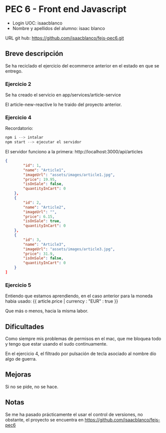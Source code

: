 # PEC 6 - Front end Javascript

- Login UOC: isaacblanco
- Nombre y apellidos del alumno: isaac blanco

URL git hub: https://github.com/isaacblanco/fejs-pec6.git

## Breve descripción

Se ha reciclado el ejercicio del ecommerce anterior en el estado en que se entrego.

### Ejercicio 2

Se ha creado el servicio en app/services/article-service

El article-new-reactive lo he traido del proyecto anterior.

### Ejercicio 4

Recordatorio:

```js
npm i --> intalar
npm start --> ejecutar el servidor
```

El servidor funciono a la primera: http://localhost:3000/api/articles

```json
{
        "id": 1,
        "name": "Article1",
        "imageUrl": "assets/images/article1.jpg",
        "price": 19.95,
        "isOnSale": false,
        "quantityInCart": 0
    },
    {
        "id": 2,
        "name": "Article2",
        "imageUrl": "",
        "price": 6.15,
        "isOnSale": true,
        "quantityInCart": 0
    },
    {
        "id": 3,
        "name": "Article3",
        "imageUrl": "assets/images/article3.jpg",
        "price": 31.9,
        "isOnSale": false,
        "quantityInCart": 0
    }
]
```

### Ejercicio 5

Entiendo que estamos aprendiendo, en el caso anterior para la moneda habia usado:
{{ article.price | currency : "EUR" : true }}

Que más o menos, hacia la misma labor.

## Dificultades

Como siempre mis problemas de permisos en el mac, que me bloquea todo y tengo que estar usando el sudo continuamente.

En el ejercicio 4, el filtrado por pulsación de tecla asociado al nombre dío algo de guerra.

## Mejoras

Si no se pide, no se hace.

## Notas

Se me ha pasado prácticamente el usar el control de versiones, no obstante, el proyecto se encuentra en https://github.com/isaacblanco/fejs-pec6
